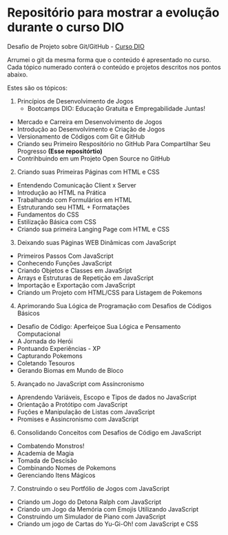 # Repositório para mostrar a evolução durante o curso DIO
Desafio de Projeto sobre Git/GitHub - [Curso DIO](https://web.dio.me/track/b19b1586-8a94-4eb7-95af-15d785b6e96e)

Arrumei o git da mesma forma que o conteúdo é apresentado no curso.
Cada tópico numerado conterá o conteúdo e projetos descritos nos pontos abaixo. 

Estes são os tópicos:
1. Princípios de Desenvolvimento de Jogos
    - Bootcamps DIO: Educação Gratuita e Empregabilidade Juntas!
  - Mercado e Carreira em Desenvolvimento de Jogos
  - Introdução ao Desenvolvimento e Criação de Jogos
  - Versionamento de Códigos com Git e GitHub
  - Criando seu Primeiro Respositório no GitHub Para Compartilhar Seu Progresso **(Esse repositórtio)**
  - Contrihbuindo em um Projeto Open Source no GitHub
2. Criando suas Primeiras Páginas com HTML e CSS
  - Entendendo Comunicação Client x Server
  - Introdução ao HTML na Prática
  - Trabalhando com Formulários em HTML
  - Estruturando seu HTML + Formatações
  - Fundamentos do CSS
  - Estilização Básica com CSS
  - Criando sua primeira Langing Page com HTML e CSS
3. Deixando suas Páginas WEB Dinâmicas com JavaScript
  - Primeiros Passos Com JavaScript
  - Conhecendo Funções JavaScript
  - Criando Objetos e Classes em JavaSript
  - Arrays e Estruturas de Repetição em JavaScript
  - Importação e Exportação com JavaScript
  - Criando um Projeto com HTML/CSS para Listagem de Pokemons
4. Aprimorando Sua Lógica de Programação com Desafios de Códigos Básicos
  - Desafio de Código: Aperfeiçoe Sua Lógica e Pensamento Computacional
  - A Jornada do Herói
  - Pontuando Experiências - XP
  - Capturando Pokemons
  - Coletando Tesouros
  - Gerando Biomas em Mundo de Bloco
5. Avançado no JavaScript com Assíncronismo
  - Aprendendo Variáveis, Escopo e Tipos de dados no JavaScript
  - Orientação a Protótipo com JavaScript
  - Fuções e Manipulação de Listas com JavaScript
  - Promises e Assincronismo com JavaScript
6. Consolidando Conceitos com Desafios de Código em JavaScript
  - Combatendo Monstros!
  - Academia de Magia
  - Tomada de Descisão
  - Combinando Nomes de Pokemons
  - Gerenciando Itens Mágicos
7. Construindo o seu Portfólio de Jogos com JavaScript
  - Criando um Jogo do Detona Ralph com JavaScript
  - Criando um Jogo da Memória com Emojis Utilizando JavaScript
  - Construindo um Simulador de Piano com JavaScript
  - Criando um jogo de Cartas do Yu-Gi-Oh! com JavaScript e CSS


